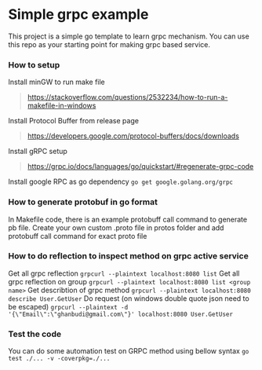 # Simple grpc example
This project is a simple go template to learn grpc mechanism. You can use this repo as your starting point for making grpc based service.

### How to setup
Install minGW to run make file
> https://stackoverflow.com/questions/2532234/how-to-run-a-makefile-in-windows

Install Protocol Buffer from release page
> https://developers.google.com/protocol-buffers/docs/downloads

Install gRPC setup
> https://grpc.io/docs/languages/go/quickstart/#regenerate-grpc-code

Install google RPC as go dependency
```go get google.golang.org/grpc```

### How to generate protobuf in go format
In Makefile code, there is an example protobuff call command to generate pb file. Create your own custom .proto file in protos folder and add protobuff call command for exact proto file

### How to do reflection to inspect method on grpc active service
Get all grpc reflection
```grpcurl --plaintext localhost:8080 list```
Get all grpc reflection on group
```grpcurl --plaintext localhost:8080 list <group name>```
Get describtion of grpc method
```grpcurl --plaintext localhost:8080 describe User.GetUser```
Do request (on windows double quote json need to be escaped)
```grpcurl --plaintext -d '{\"Email\":\"ghanbudi@gmail.com\"}' localhost:8080 User.GetUser```

### Test the code
You can do some automation test on GRPC method using bellow syntax
```go test ./... -v -coverpkg=./...```